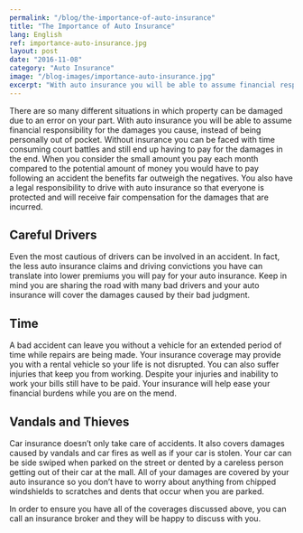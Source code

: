 ```yaml
---
permalink: "/blog/the-importance-of-auto-insurance"
title: "The Importance of Auto Insurance"
lang: English
ref: importance-auto-insurance.jpg
layout: post
date: "2016-11-08"
category: "Auto Insurance"
image: "/blog-images/importance-auto-insurance.jpg"
excerpt: "With auto insurance you will be able to assume financial responsibility for the damages you cause, instead of being personally out of pocket. Without insurance you can be faced with time consuming court battles and still end up having to pay for the damages in the end."
---
```


There are so many different situations in which property can be damaged due to an error on your part. With auto insurance you will be able to assume financial responsibility for the damages you cause, instead of being personally out of pocket. Without insurance you can be faced with time consuming court battles and still end up having to pay for the damages in the end. When you consider the small amount you pay each month compared to the potential amount of money you would have to pay following an accident the benefits far outweigh the negatives. You also have a legal responsibility to drive with auto insurance so that everyone is protected and will receive fair compensation for the damages that are incurred.

## Careful Drivers
Even the most cautious of drivers can be involved in an accident. In fact, the less auto insurance claims and driving convictions you have can translate into lower premiums you will pay for your auto insurance. Keep in mind you are sharing the road with many bad drivers and your auto insurance will cover the damages caused by their bad judgment.

## Time
A bad accident can leave you without a vehicle for an extended period of time while repairs are being made. Your insurance coverage may provide you with a rental vehicle so your life is not disrupted. You can also suffer injuries that keep you from working. Despite your injuries and inability to work your bills still have to be paid. Your insurance will help ease your financial burdens while you are on the mend.

## Vandals and Thieves
Car insurance doesn’t only take care of accidents. It also covers damages caused by vandals and car fires as well as if your car is stolen. Your car can be side swiped when parked on the street or dented by a careless person getting out of their car at the mall. All of your damages are covered by your auto insurance so you don’t have to worry about anything from chipped windshields to scratches and dents that occur when you are parked.

In order to ensure you have all of the coverages discussed above, you can call an insurance broker and they will be happy to discuss with you.